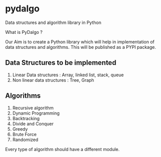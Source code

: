 # pydalgo
Data structures and algorithm library in Python

What is PyDalgo ?

Our Aim is to create a Python library which will help in implementation of data structures and algorithms. This will be published as a PYPI package. 

## Data Structures to be implemented

1. Linear Data structures : Array, linked list, stack, queue
2. Non linear data structures : Tree, Graph 

## Algorithms

1. Recursive algorithm
2. Dynamic Programming
3. Backtracking
4. Divide and Conquer
5. Greedy
6. Brute Force 
7. Randomized

Every type of algorithm should have a different module.
